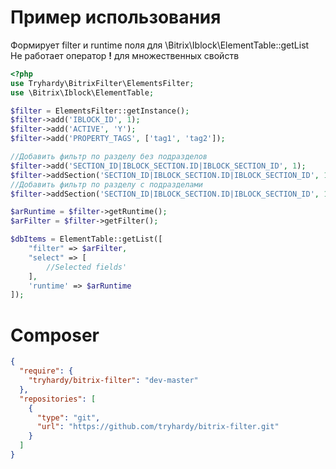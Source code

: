 # Пример использования
Формирует filter и runtime поля для \Bitrix\Iblock\ElementTable::getList  
Не работает оператор **!** для множественных свойств
    
```php
<?php
use Tryhardy\BitrixFilter\ElementsFilter;
use \Bitrix\Iblock\ElementTable;

$filter = ElementsFilter::getInstance();
$filter->add('IBLOCK_ID', 1);
$filter->add('ACTIVE', 'Y');
$filter->add('PROPERTY_TAGS', ['tag1', 'tag2']);

//Добавить фильтр по разделу без подразделов
$filter->add('SECTION_ID|IBLOCK_SECTION.ID|IBLOCK_SECTION_ID', 1);
$filter->addSection('SECTION_ID|IBLOCK_SECTION.ID|IBLOCK_SECTION_ID', 1, false);
//Добавить фильтр по разделу с подразделами
$filter->addSection('SECTION_ID|IBLOCK_SECTION.ID|IBLOCK_SECTION_ID', 1, true);

$arRuntime = $filter->getRuntime();
$arFilter = $filter->getFilter();

$dbItems = ElementTable::getList([
    "filter" => $arFilter,
    "select" => [
        //Selected fields'
    ],
    'runtime' => $arRuntime
]);
```

# Composer
```json
{
  "require": {
    "tryhardy/bitrix-filter": "dev-master"
  },
  "repositories": [
    {
      "type": "git",
      "url": "https://github.com/tryhardy/bitrix-filter.git"
    }
  ]
}
```